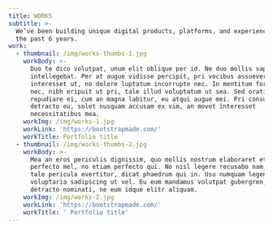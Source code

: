 ```yaml
---
title: WORKS
subtitle: >-
  We’ve been building unique digital products, platforms, and experiences for
  the past 6 years.
work:
  - thumbnail: /img/works-thumbs-1.jpg
    workBody: >-
      Duo te dico volutpat, unum elit oblique per id. Ne duo mollis sapientem
      intellegebat. Per at augue vidisse percipit, pri vocibus assueverit
      interesset ut, no dolore luptatum incorrupte nec. In mentitum forensibus
      nec, nibh eripuit ut pri, tale illud voluptatum ut sea. Sed oratio
      repudiare ei, cum an magna labitur, eu atqui augue mei. Pri consul
      detracto eu, solet nusquam accusam ex vim, an movet interesset
      necessitatibus mea.
    workImg: /img/works-1.jpg
    workLink: 'https://bootstrapmade.com/'
    workTitle: Portfolio title
  - thumbnail: /img/works-thumbs-2.jpg
    workBody: >-
      Mea an eros periculis dignissim, quo mollis nostrum elaboraret et. Id quem
      perfecto mel, no etiam perfecto qui. No nisl legere recusabo nam, ius an
      tale pericula evertitur, dicat phaedrum qui in. Usu numquam legendos in,
      voluptaria sadipscing ut vel. Eu eum mandamus volutpat gubergren, eos ad
      detracto nominati, ne eum idque elitr aliquam.
    workImg: /img/works-2.jpg
    workLink: 'https://bootstrapmade.com/'
    workTitle: ' Portfolio title'
---
```


